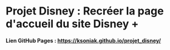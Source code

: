 # Projet Disney : Recréer la page d'accueil du site Disney +

<strong>Lien GitHub Pages : https://ksoniak.github.io/projet_disney/</strong>
